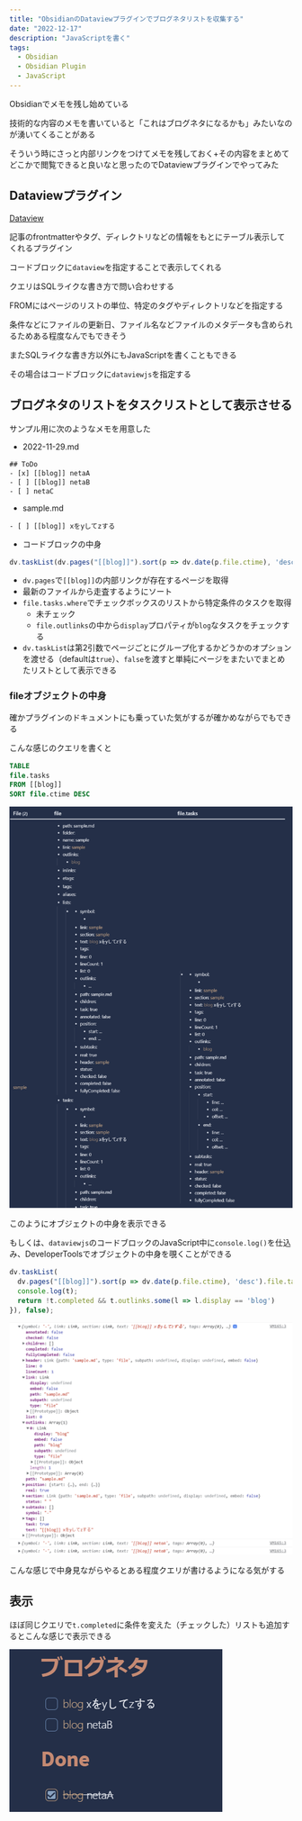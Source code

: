 ```yaml
---
title: "ObsidianのDataviewプラグインでブログネタリストを収集する"
date: "2022-12-17"
description: "JavaScriptを書く"
tags:
  - Obsidian
  - Obsidian Plugin
  - JavaScript
---
```


Obsidianでメモを残し始めている

技術的な内容のメモを書いていると「これはブログネタになるかも」みたいなのが湧いてくることがある

そういう時にさっと内部リンクをつけてメモを残しておく+その内容をまとめてどこかで閲覧できると良いなと思ったのでDataviewプラグインでやってみた

## Dataviewプラグイン

[Dataview](https://blacksmithgu.github.io/obsidian-dataview/)

記事のfrontmatterやタグ、ディレクトリなどの情報をもとにテーブル表示してくれるプラグイン

コードブロックに`dataview`を指定することで表示してくれる

クエリはSQLライクな書き方で問い合わせする

FROMにはページのリストの単位、特定のタグやディレクトリなどを指定する

条件などにファイルの更新日、ファイル名などファイルのメタデータも含められるためある程度なんでもできそう

またSQLライクな書き方以外にもJavaScriptを書くこともできる

その場合はコードブロックに`dataviewjs`を指定する

## ブログネタのリストをタスクリストとして表示させる

サンプル用に次のようなメモを用意した

- 2022-11-29.md

```
## ToDo
- [x] [[blog]] netaA
- [ ] [[blog]] netaB
- [ ] netaC
```

- sample.md

```
- [ ] [[blog]] xをyしてzする
```


- コードブロックの中身

```javascript
dv.taskList(dv.pages("[[blog]]").sort(p => dv.date(p.file.ctime), 'desc').file.tasks.where(t => !t.completed && t.outlinks.some((l) => l.display == 'blog')), false);
```

- `dv.pages`で`[[blog]]`の内部リンクが存在するページを取得
- 最新のファイルから走査するようにソート
- `file.tasks.where`でチェックボックスのリストから特定条件のタスクを取得
    - 未チェック
    - `file.outlinks`の中から`display`プロパティが`blog`なタスクをチェックする
- `dv.taskList`は第2引数でページごとにグループ化するかどうかのオプションを渡せる（defaultは`true`）、`false`を渡すと単純にページをまたいでまとめたリストとして表示できる

### fileオブジェクトの中身

確かプラグインのドキュメントにも乗っていた気がするが確かめながらでもできる

こんな感じのクエリを書くと

```sql
TABLE
file.tasks
FROM [[blog]]
SORT file.ctime DESC
```

![alt](obsidian_dataview_list_with_outlink01.png)

このようにオブジェクトの中身を表示できる

もしくは、`dataviewjs`のコードブロックのJavaScript中に`console.log()`を仕込み、DeveloperToolsでオブジェクトの中身を覗くことができる

```javascript
dv.taskList(
  dv.pages("[[blog]]").sort(p => dv.date(p.file.ctime), 'desc').file.tasks.where(t => {
  console.log(t);
  return !t.completed && t.outlinks.some(l => l.display == 'blog')
}), false);
```

![alt](obsidian_dataview_list_with_outlink02.png)

こんな感じで中身見ながらやるとある程度クエリが書けるようになる気がする


## 表示

ほぼ同じクエリで`t.completed`に条件を変えた（チェックした）リストも追加するとこんな感じで表示できる

![alt](obsidian_dataview_list_with_outlink03.png)

